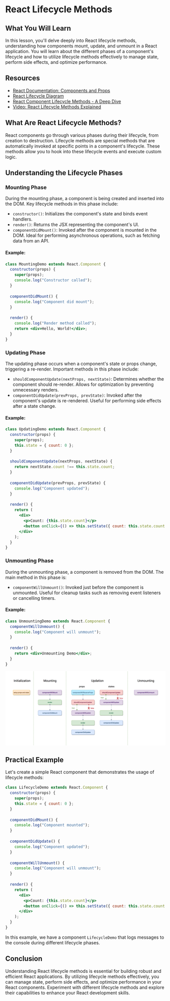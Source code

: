 # React Lifecycle Methods

## What You Will Learn

In this lesson, you'll delve deeply into React lifecycle methods, understanding how components mount, update, and unmount in a React application. You will learn about the different phases of a component's lifecycle and how to utilize lifecycle methods effectively to manage state, perform side effects, and optimize performance.

## Resources

- [React Documentation: Components and Props](https://reactjs.org/docs/components-and-props.html)
- [React Lifecycle Diagram](https://projects.wojtekmaj.pl/react-lifecycle-methods-diagram/)
- [React Component Lifecycle Methods - A Deep Dive](https://www.taniarascia.com/understanding-the-component-lifecycle/)
- [Video: React Lifecycle Methods Explained](https://www.youtube.com/watch?v=J8rQWbLw9yY)

## What Are React Lifecycle Methods?

React components go through various phases during their lifecycle, from creation to destruction. Lifecycle methods are special methods that are automatically invoked at specific points in a component's lifecycle. These methods allow you to hook into these lifecycle events and execute custom logic.

## Understanding the Lifecycle Phases

### Mounting Phase

During the mounting phase, a component is being created and inserted into the DOM. Key lifecycle methods in this phase include:

- `constructor()`: Initializes the component's state and binds event handlers.
- `render()`: Returns the JSX representing the component's UI.
- `componentDidMount()`: Invoked after the component is mounted in the DOM. Ideal for performing asynchronous operations, such as fetching data from an API.

#### Example:

```jsx
class MountingDemo extends React.Component {
  constructor(props) {
    super(props);
    console.log("Constructor called");
  }

  componentDidMount() {
    console.log("Component did mount");
  }

  render() {
    console.log("Render method called");
    return <div>Hello, World!</div>;
  }
}
```

### Updating Phase

The updating phase occurs when a component's state or props change, triggering a re-render. Important methods in this phase include:

- `shouldComponentUpdate(nextProps, nextState)`: Determines whether the component should re-render. Allows for optimization by preventing unnecessary renders.
- `componentDidUpdate(prevProps, prevState)`: Invoked after the component's update is re-rendered. Useful for performing side effects after a state change.

#### Example:

```jsx
class UpdatingDemo extends React.Component {
  constructor(props) {
    super(props);
    this.state = { count: 0 };
  }

  shouldComponentUpdate(nextProps, nextState) {
    return nextState.count !== this.state.count;
  }

  componentDidUpdate(prevProps, prevState) {
    console.log("Component updated");
  }

  render() {
    return (
      <div>
        <p>Count: {this.state.count}</p>
        <button onClick={() => this.setState({ count: this.state.count + 1 })}>Increment</button>
      </div>
    );
  }
}
```

### Unmounting Phase

During the unmounting phase, a component is removed from the DOM. The main method in this phase is:

- `componentWillUnmount()`: Invoked just before the component is unmounted. Useful for cleanup tasks such as removing event listeners or cancelling timers.

#### Example:

```jsx
class UnmountingDemo extends React.Component {
  componentWillUnmount() {
    console.log("Component will unmount");
  }

  render() {
    return <div>Unmounting Demo</div>;
  }
}
```

![Dom Image](../Images/lifecycles.png)

## Practical Example

Let's create a simple React component that demonstrates the usage of lifecycle methods:

```jsx
class LifecycleDemo extends React.Component {
  constructor(props) {
    super(props);
    this.state = { count: 0 };
  }

  componentDidMount() {
    console.log("Component mounted");
  }

  componentDidUpdate() {
    console.log("Component updated");
  }

  componentWillUnmount() {
    console.log("Component will unmount");
  }

  render() {
    return (
      <div>
        <p>Count: {this.state.count}</p>
        <button onClick={() => this.setState({ count: this.state.count + 1 })}>Increment</button>
      </div>
    );
  }
}
```

In this example, we have a component `LifecycleDemo` that logs messages to the console during different lifecycle phases.

## Conclusion

Understanding React lifecycle methods is essential for building robust and efficient React applications. By utilizing lifecycle methods effectively, you can manage state, perform side effects, and optimize performance in your React components. Experiment with different lifecycle methods and explore their capabilities to enhance your React development skills.
